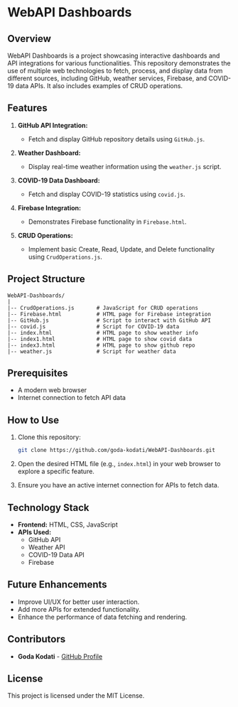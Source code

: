 # WebAPI Dashboards

## Overview
WebAPI Dashboards is a project showcasing interactive dashboards and API integrations for various functionalities. This repository demonstrates the use of multiple web technologies to fetch, process, and display data from different sources, including GitHub, weather services, Firebase, and COVID-19 data APIs. It also includes examples of CRUD operations.

## Features
1. **GitHub API Integration:**
   - Fetch and display GitHub repository details using `GitHub.js`.

2. **Weather Dashboard:**
   - Display real-time weather information using the `weather.js` script.

3. **COVID-19 Data Dashboard:**
   - Fetch and display COVID-19 statistics using `covid.js`.

4. **Firebase Integration:**
   - Demonstrates Firebase functionality in `Firebase.html`.

5. **CRUD Operations:**
   - Implement basic Create, Read, Update, and Delete functionality using `CrudOperations.js`.

## Project Structure
```
WebAPI-Dashboards/
|
|-- CrudOperations.js       # JavaScript for CRUD operations
|-- Firebase.html           # HTML page for Firebase integration
|-- GitHub.js               # Script to interact with GitHub API
|-- covid.js                # Script for COVID-19 data
|-- index.html              # HTML page to show weather info
|-- index1.html             # HTML page to show covid data
|-- index3.html             # HTML page to show github repo
|-- weather.js              # Script for weather data
```

## Prerequisites
- A modern web browser
- Internet connection to fetch API data

## How to Use
1. Clone this repository:
   ```bash
   git clone https://github.com/goda-kodati/WebAPI-Dashboards.git
   ```

2. Open the desired HTML file (e.g., `index.html`) in your web browser to explore a specific feature.

3. Ensure you have an active internet connection for APIs to fetch data.

## Technology Stack
- **Frontend:** HTML, CSS, JavaScript
- **APIs Used:**
  - GitHub API
  - Weather API
  - COVID-19 Data API
  - Firebase

## Future Enhancements
- Improve UI/UX for better user interaction.
- Add more APIs for extended functionality.
- Enhance the performance of data fetching and rendering.

## Contributors
- **Goda Kodati** - [GitHub Profile](https://github.com/goda-kodati)

## License
This project is licensed under the MIT License.
